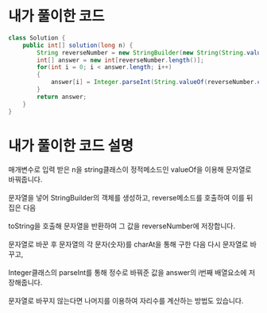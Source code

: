 # 내가 풀이한 코드

```java
class Solution {
    public int[] solution(long n) {
        String reverseNumber = new StringBuilder(new String(String.valueOf(n))).reverse().toString();
        int[] answer = new int[reverseNumber.length()];
        for(int i = 0; i < answer.length; i++)
        {
            answer[i] = Integer.parseInt(String.valueOf(reverseNumber.charAt(i)));
        }
        return answer;
    }
}
```

# 내가 풀이한 코드 설명

매개변수로 입력 받은 n을 string클래스이 정적메소드인 valueOf을 이용해 문자열로 바꿔줍니다.<br><br>
문자열을 넣어 StringBuilder의 객체를 생성하고, reverse메소드를 호출하여 이를 뒤집은 다음<br><br>
toString을 호출해 문자열을 반환하여 그 값을 reverseNumber에 저장합니다.<br><br>
문자열로 바꾼 후 문자열의 각 문자(숫자)를 charAt을 통해 구한 다음 다시 문자열로 바꾸고,<br><br>
Integer클래스의 parseInt를 통해 정수로 바꿔준 값을 answer의 i번째 배열요소에 저장해줍니다.<br><br>
문자열로 바꾸지 않는다면 나머지를 이용하여 자리수를 계산하는 방법도 있습니다.
